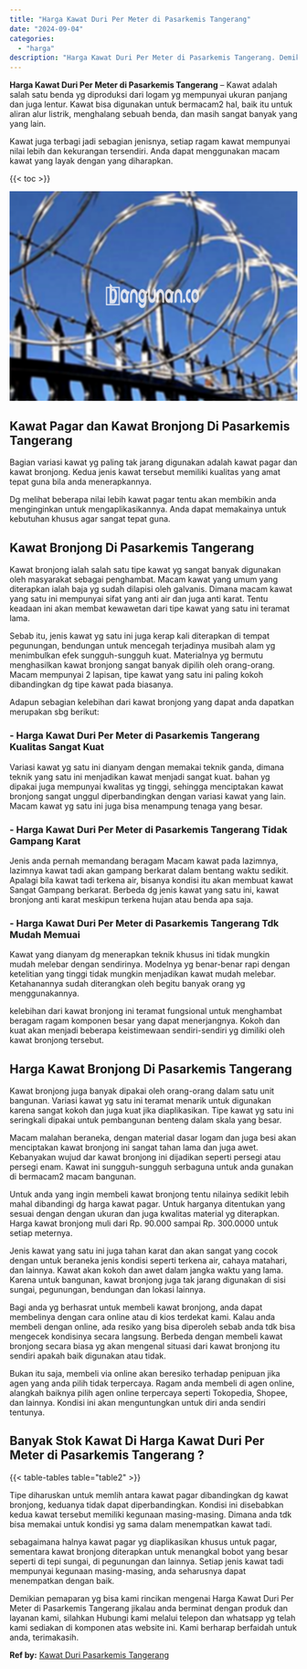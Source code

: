 ```yaml
---
title: "Harga Kawat Duri Per Meter di Pasarkemis Tangerang"
date: "2024-09-04"
categories: 
  - "harga"
description: "Harga Kawat Duri Per Meter di Pasarkemis Tangerang. Demikian pemaparan yg bisa kami rincikan mengenai Harga Kawat Duri Per Meter di Pasarkemis Tangerang jika..."
---
```


**Harga Kawat Duri Per Meter di Pasarkemis Tangerang** – Kawat adalah salah satu benda yg diproduksi dari logam yg mempunyai ukuran panjang dan juga lentur. Kawat bisa digunakan untuk bermacam2 hal, baik itu untuk aliran alur listrik, menghalang sebuah benda, dan masih sangat banyak yang yang lain.

Kawat juga terbagi jadi sebagian jenisnya, setiap ragam kawat mempunyai nilai lebih dan kekurangan tersendiri. Anda dapat menggunakan macam kawat yang layak dengan yang diharapkan.

{{< toc >}}

![Harga Kawat Duri Per Meter di Pasarkemis Tangerang](/images/jual-kawat-murah48.png)

## Kawat Pagar dan Kawat Bronjong Di Pasarkemis Tangerang

Bagian variasi kawat yg paling tak jarang digunakan adalah kawat pagar dan kawat bronjong. Kedua jenis kawat tersebut memiliki kualitas yang amat tepat guna bila anda menerapkannya.

Dg melihat beberapa nilai lebih kawat pagar tentu akan membikin anda menginginkan untuk mengaplikasikannya. Anda dapat memakainya untuk kebutuhan khusus agar sangat tepat guna.

## Kawat Bronjong Di Pasarkemis Tangerang

Kawat bronjong ialah salah satu tipe kawat yg sangat banyak digunakan oleh masyarakat sebagai penghambat. Macam kawat yang umum yang diterapkan ialah baja yg sudah dilapisi oleh galvanis. Dimana macam kawat yang satu ini mempunyai sifat yang anti air dan juga anti karat. Tentu keadaan ini akan membat kewawetan dari tipe kawat yang satu ini teramat lama.

Sebab itu, jenis kawat yg satu ini juga kerap kali diterapkan di tempat pegunungan, bendungan untuk mencegah terjadinya musibah alam yg menimbulkan efek sungguh-sungguh kuat. Materialnya yg bermutu menghasilkan kawat bronjong sangat banyak dipilih oleh orang-orang. Macam mempunyai 2 lapisan, tipe kawat yang satu ini paling kokoh dibandingkan dg tipe kawat pada biasanya.

Adapun sebagian kelebihan dari kawat bronjong yang dapat anda dapatkan merupakan sbg berikut:

### \- Harga Kawat Duri Per Meter di Pasarkemis Tangerang Kualitas Sangat Kuat

Variasi kawat yg satu ini dianyam dengan memakai teknik ganda, dimana teknik yang satu ini menjadikan kawat menjadi sangat kuat. bahan yg dipakai juga mempunyai kwalitas yg tinggi, sehingga menciptakan kawat bronjong sangat unggul diperbandingkan dengan variasi kawat yang lain. Macam kawat yg satu ini juga bisa menampung tenaga yang besar.

### \- Harga Kawat Duri Per Meter di Pasarkemis Tangerang Tidak Gampang Karat

Jenis anda pernah memandang beragam Macam kawat pada lazimnya, lazimnya kawat tadi akan gampang berkarat dalam bentang waktu sedikit. Apalagi bila kawat tadi terkena air, bisanya kondisi itu akan membuat kawat Sangat Gampang berkarat. Berbeda dg jenis kawat yang satu ini, kawat bronjong anti karat meskipun terkena hujan atau benda apa saja.

### \- Harga Kawat Duri Per Meter di Pasarkemis Tangerang Tdk Mudah Memuai

Kawat yang dianyam dg menerapkan teknik khusus ini tidak mungkin mudah melebar dengan sendirinya. Modelnya yg benar-benar rapi dengan ketelitian yang tinggi tidak mungkin menjadikan kawat mudah melebar. Ketahanannya sudah diterangkan oleh begitu banyak orang yg menggunakannya.

kelebihan dari kawat bronjong ini teramat fungsional untuk menghambat beragam ragam komponen besar yang dapat menerjangnya. Kokoh dan kuat akan menjadi beberapa keistimewaan sendiri-sendiri yg dimiliki oleh kawat bronjong tersebut.

## Harga Kawat Bronjong Di Pasarkemis Tangerang

Kawat bronjong juga banyak dipakai oleh orang-orang dalam satu unit bangunan. Variasi kawat yg satu ini teramat menarik untuk digunakan karena sangat kokoh dan juga kuat jika diaplikasikan. Tipe kawat yg satu ini seringkali dipakai untuk pembangunan benteng dalam skala yang besar.

Macam malahan beraneka, dengan material dasar logam dan juga besi akan menciptakan kawat bronjong ini sangat tahan lama dan juga awet. Kebanyakan wujud dar kawat bronjong ini dijadikan seperti persegi atau persegi enam. Kawat ini sungguh-sungguh serbaguna untuk anda gunakan di bermacam2 macam bangunan.

Untuk anda yang ingin membeli kawat bronjong tentu nilainya sedikit lebih mahal dibandingi dg harga kawat pagar. Untuk harganya ditentukan yang sesuai dengan dengan ukuran dan juga kwalitas material yg diterapkan. Harga kawat bronjong muli dari Rp. 90.000 sampai Rp. 300.0000 untuk setiap meternya.

Jenis kawat yang satu ini juga tahan karat dan akan sangat yang cocok dengan untuk beraneka jenis kondisi seperti terkena air, cahaya matahari, dan lainnya. Kawat akan kokoh dan awet dalam jangka waktu yang lama. Karena untuk bangunan, kawat bronjong juga tak jarang digunakan di sisi sungai, pegunungan, bendungan dan lokasi lainnya.

Bagi anda yg berhasrat untuk membeli kawat bronjong, anda dapat membelinya dengan cara online atau di kios terdekat kami. Kalau anda membeli dengan online, ada resiko yang bisa diperoleh sebab anda tdk bisa mengecek kondisinya secara langsung. Berbeda dengan membeli kawat bronjong secara biasa yg akan mengenal situasi dari kawat bronjong itu sendiri apakah baik digunakan atau tidak.

Bukan itu saja, membeli via online akan beresiko terhadap penipuan jika agen yang anda pilih tidak terpercaya. Ragam anda membeli di agen online, alangkah baiknya pilih agen online terpercaya seperti Tokopedia, Shopee, dan lainnya. Kondisi ini akan menguntungkan untuk diri anda sendiri tentunya.

## Banyak Stok Kawat Di Harga Kawat Duri Per Meter di Pasarkemis Tangerang ?

{{< table-tables table="table2" >}}

Tipe diharuskan untuk memlih antara kawat pagar dibandingkan dg kawat bronjong, keduanya tidak dapat diperbandingkan. Kondisi ini disebabkan kedua kawat tersebut memiliki kegunaan masing-masing. Dimana anda tdk bisa memakai untuk kondisi yg sama dalam menempatkan kawat tadi.

sebagaimana halnya kawat pagar yg diaplikasikan khusus untuk pagar, sementara kawat bronjong diterapkan untuk menangkal bobot yang besar seperti di tepi sungai, di pegunungan dan lainnya. Setiap jenis kawat tadi mempunyai kegunaan masing-masing, anda seharusnya dapat menempatkan dengan baik.

Demikian pemaparan yg bisa kami rincikan mengenai Harga Kawat Duri Per Meter di Pasarkemis Tangerang jikalau anda berminat dengan produk dan layanan kami, silahkan Hubungi kami melalui telepon dan whatsapp yg telah kami sediakan di komponen atas website ini. Kami berharap berfaidah untuk anda, terimakasih.

**Ref by:** [Kawat Duri Pasarkemis Tangerang](https://id.wikipedia.org/wiki/Kawat)
